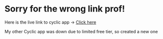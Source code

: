<h1>Sorry for the wrong link prof!</h1>
<p>Here is the live link to cyclic app -> <a href="https://adventurous-ox-sundress.cyclic.app">Click here</a></p>
<p>My other Cyclic app was down due to limited free tier, so created a new one</p>
